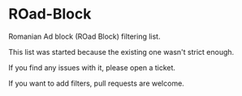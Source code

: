 # ROad-Block
Romanian Ad block (ROad Block) filtering list.

This list was started because the existing one wasn't strict enough.

If you find any issues with it, please open a ticket.

If you want to add filters, pull requests are welcome.